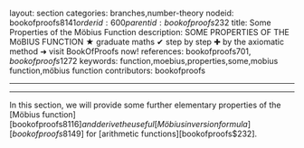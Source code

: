 layout: section
categories: branches,number-theory
nodeid: bookofproofs$8141
orderid: 600
parentid: bookofproofs$232
title: Some Properties of the Möbius Function
description: SOME PROPERTIES OF THE MöBIUS FUNCTION &#9733; graduate maths &#10004; step by step &#10010; by the axiomatic method &#10140; visit BookOfProofs now!
references: bookofproofs$701,bookofproofs$1272
keywords: function,moebius,properties,some,mobius function,möbius function
contributors: bookofproofs

---


---

In this section, we will provide some further elementary properties of the [Möbius function][bookofproofs$8116] and derive the useful [Möbius inversion formula][bookofproofs$8149] for [arithmetic functions][bookofproofs$232].